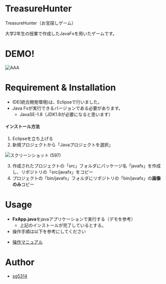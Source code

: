 # TreasureHunter
TreasureHunter（お宝探しゲーム）

大学2年生の授業で作成したJavaFxを用いたゲームです。

# DEMO!

![AAA](https://user-images.githubusercontent.com/88835817/165759998-3a34b155-b212-4d8c-97f1-85780e7c239a.gif)
 
# Requirement & Installation
- IDE(統合開発環境)は、Eclipseで行いました。
- Java Fxが実行できるバージョンである必要があります。
  - JavaSE-1.8（JDK1.8が必要になると思います）

#### インストール方法
1. Eclipseを立ち上げる
2. 新規プロジェクトから「Javaプロジェクトを選択」

![スクリーンショット (597)](https://user-images.githubusercontent.com/88835817/165899578-532bda36-f208-4cca-bce4-425f9b8833c6.png)

3. 作成されたプロジェクトの「src」フォルダにパッケージ名「javafx」を作成し、リポジトリの「src/javafx」をコピー
4. プロジェクトの「bin/javafx」フォルダにリポジトリの「bin/javafx」の**画像のみ**コピー

# Usage
- **FxApp.java**をjavaアプリケーションで実行する（デモを参考）
   - 上記のインストールが完了しているとする。
- 操作手順は以下を参考にしてください
* [操作マニュアル](https://github.com/sg5314/TreasureHunter/blob/main/Manual.md)

# Author
* [sg5314](https://github.com/sg5314/)
